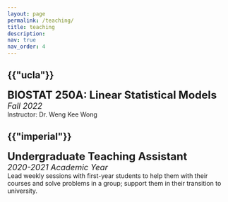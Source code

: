 ```yaml
---
layout: page
permalink: /teaching/
title: teaching
description: 
nav: true
nav_order: 4
---
```

<div class="teaching">
<h2 class="category">{{"ucla"}}</h2>
<font size="+2"><strong>BIOSTAT 250A: Linear Statistical Models</strong></font> <br />
<font size="+1"><em>Fall 2022</em></font> <br />
Instructor: Dr. Weng Kee Wong

<h2 class="category">{{"imperial"}}</h2>
<font size="+2"><strong>Undergraduate Teaching Assistant</strong></font> <br />
<font size="+1"><em>2020-2021 Academic Year</em></font> <br />
Lead weekly sessions with first-year students to help them with their courses and solve problems in a group; support them in their transition to university.


</div>

